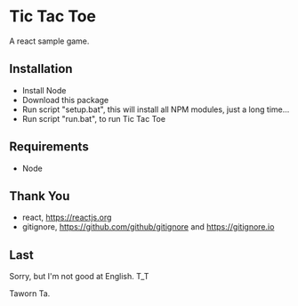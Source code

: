 **Tic Tac Toe**
===============

A react sample game.

## Installation

* Install Node
* Download this package
* Run script "setup.bat", this will install all NPM modules, just a long time...
* Run script "run.bat", to run Tic Tac Toe

## Requirements

* Node

## Thank You

* react, https://reactjs.org
* gitignore, https://github.com/github/gitignore and https://gitignore.io

## Last

Sorry, but I'm not good at English. T_T

Taworn Ta.
